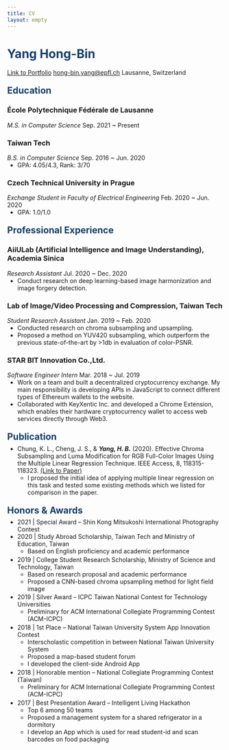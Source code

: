 ```yaml
---
title: CV
layout: empty
---
```


# Yang Hong-Bin
[Link to Portfolio](https://petingo.de)
hong-bin.yang@epfl.ch
Lausanne, Switzerland


## Education
### École Polytechnique Fédérale de Lausanne
*M.S. in Computer Science*
Sep. 2021 ~ Present

### Taiwan Tech
*B.S. in Computer Science*
Sep. 2016 ~ Jun. 2020 
- GPA: 4.05/4.3, Rank: 3/70

### Czech Technical University in Prague
*Exchange Student in Faculty of Electrical Engineering​*
Feb. 2020 ~ Jun. 2020
- GPA: 1.0/1.0


## Professional Experience
### AiiULab (Artificial Intelligence and Image Understanding), Academia Sinica
*Research Assistant*
Jul. 2020 ~ Dec. 2020
- Conduct research on deep learning-based image harmonization and image forgery detection.

### Lab of Image/Video Processing and Compression, Taiwan Tech
*Student Research Assistant*
Jan. 2019 ~ Feb. 2020
- Conducted research on chroma subsampling and upsampling.
- Proposed a method on YUV420 subsampling, which outperform the previous state-of-the-art by >1db in evaluation of color-PSNR.

### STAR BIT Innovation Co.,Ltd.
*Software Engineer Intern*
Mar. 2018 ~ Jul. 2019
- Work on a team and built a decentralized cryptocurrency exchange. My main responsibility is developing APIs in JavaScript to connect different types of Ethereum wallets to the website.
- Collaborated with KeyXentic Inc. and developed a Chrome Extension, which enables their hardware cryptocurrency wallet to access web services directly through Web3.


## Publication
- Chung, K. L., Cheng, J. S., & ***Yang, H. B.*** (2020). Effective Chroma Subsampling and Luma Modification for RGB Full-Color Images Using the Multiple Linear Regression Technique. IEEE Access, 8, 118315-118323. [(Link to Paper)](https://ieeexplore.ieee.org/document/9108293)
    - I proposed the initial idea of applying multiple linear regression on this task and tested some existing methods which we listed for comparison in the paper.


## Honors & Awards
- 2021 | Special Award – Shin Kong Mitsukoshi International Photography Contest
- 2020 | Study Abroad Scholarship, Taiwan Tech and Ministry of Education, Taiwan
    - Based on English proficiency and academic performance
- 2019 | College Student Research Scholarship, Ministry of Science and Technology, Taiwan
    - Based on research proposal and academic performance
    - Proposed a CNN-based chroma upsampling method for light field image
- 2019 | Silver Award – ICPC Taiwan National Contest for Technology Universities
    - Preliminary for ACM International Collegiate Programming Contest (ACM-ICPC)
- 2018 | 1st Place – National Taiwan University System App Innovation Contest
    - Interscholastic competition in between National Taiwan University System
    - Proposed a map-based student forum
    - I developed the client-side Android App
- 2018 | Honorable mention – National Collegiate Programming Contest (Taiwan)
    - Preliminary for ACM International Collegiate Programming Contest (ACM-ICPC)
- 2017 | Best Presentation Award – Intelligent Living Hackathon
    - Top 6 among 50 teams
    - Proposed a management system for a shared refrigerator in a dormitory
    - I develop an App which is used for read student-id and scan barcodes on food packaging

<style type='text/css'>
    h1{
        color: #143e69;
    }
    h2{
        color: #143e69;
        margin-top: 1em;
        margin-bottom: 0.3em;
    }
    .post-content h3{
        font-size: 17px;
        margin-top: 0.5em;
        margin-bottom: 0px;
    }
    p{
        margin: 0px;
    }
    ul{
        margin-top: 0px;
        margin-bottom: 0.2em;
    }
    .mini-space {
        padding-top: 0.1em
    }
</style>